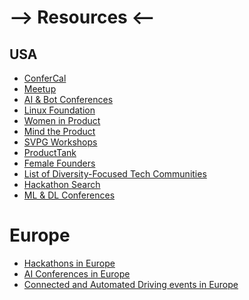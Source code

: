 --> Resources <--
===========

## USA
* [ConferCal](http://www.confercal.com)
* [Meetup](https://www.meetup.com/)
* [AI & Bot Conferences](https://www.topbots.com/ultimate-guide-list-bot-ai-conferences/)
* [Linux Foundation](https://events.linuxfoundation.org/)
* [Women in Product](http://www.womenpm.org) 
* [Mind the Product](http://mtpcon.com) 
* [SVPG Workshops](http://www.svpg.com/public-workshops)
* [ProductTank](https://www.meetup.com/ProductTank-Silicon-Valley) 
* [Female Founders](https://www.femalefoundersconference.org)
* [List of Diversity-Focused Tech Communities](https://docs.google.com/a/udacity.com/spreadsheets/d/1gmJyGCi33S_BWymUy2Y7ltDr8RRtY_nL5LmycgGVQeY/edit?usp=drive_web) 
* [Hackathon Search](https://www.hackevents.co/hackathons)
* [ML & DL Conferences](https://tryolabs.com/blog/machine-learning-deep-learning-conferences/)

# Europe
* [Hackathons in Europe](https://mlh.io/seasons/eu-2018/events)
* [AI Conferences in Europe](http://events.ai/conferences/)
* [Connected and Automated Driving events in Europe](https://connectedautomateddriving.eu/events/)
